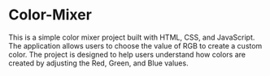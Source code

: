 # Color-Mixer
This is a simple color mixer project built with HTML, CSS, and JavaScript. The application allows users to choose the value of RGB to create a custom color. The project is designed to help users understand how colors are created by adjusting the Red, Green, and Blue values.
